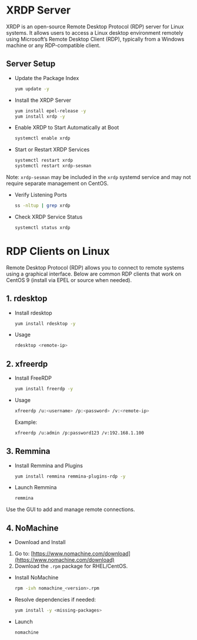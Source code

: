 # XRDP Server

XRDP is an open-source Remote Desktop Protocol (RDP) server for Linux systems. It allows users to access a Linux desktop environment remotely using Microsoft’s Remote Desktop Client (RDP), typically from a Windows machine or any RDP-compatible client.

## Server Setup

- Update the Package Index

    ```bash
    yum update -y
    ```

- Install the XRDP Server

    ```bash
    yum install epel-release -y
    yum install xrdp -y
    ```

- Enable XRDP to Start Automatically at Boot

    ```bash
    systemctl enable xrdp
    ```



- Start or Restart XRDP Services

    ```bash
    systemctl restart xrdp
    systemctl restart xrdp-sesman
    ```

Note: `xrdp-sesman` may be included in the `xrdp` systemd service and may not require separate management on CentOS.



- Verify Listening Ports

    ```bash
    ss -nltup | grep xrdp
    ```



- Check XRDP Service Status

    ```bash
    systemctl status xrdp
    ```

# RDP Clients on Linux

Remote Desktop Protocol (RDP) allows you to connect to remote systems using a graphical interface. Below are common RDP clients that work on CentOS 9 (install via EPEL or source when needed).


## 1. rdesktop

- Install rdesktop

    ```bash
    yum install rdesktop -y
    ```

- Usage

    ```bash
    rdesktop <remote-ip>
    ```



## 2. xfreerdp

- Install FreeRDP

    ```bash
    yum install freerdp -y
    ```

- Usage

    ```bash
    xfreerdp /u:<username> /p:<password> /v:<remote-ip>
    ```

    Example:

    ```bash
    xfreerdp /u:admin /p:password123 /v:192.168.1.100
    ```



## 3. Remmina

- Install Remmina and Plugins

    ```bash
    yum install remmina remmina-plugins-rdp -y
    ```

- Launch Remmina

    ```bash
    remmina
    ```

Use the GUI to add and manage remote connections.



## 4. NoMachine

- Download and Install

1. Go to: [https://www.nomachine.com/download](https://www.nomachine.com/download)
2. Download the `.rpm` package for RHEL/CentOS.

- Install NoMachine

    ```bash
    rpm -ivh nomachine_<version>.rpm
    ```

- Resolve dependencies if needed:

    ```bash
    yum install -y <missing-packages>
    ```

- Launch

    ```bash
    nomachine
    ```